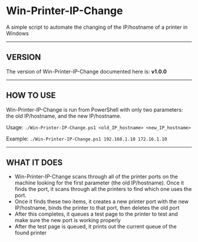 # Win-Printer-IP-Change
A simple script to automate the changing of the IP/hostname of a printer in Windows



-----------------------------------------
## VERSION
The version of Win-Printer-IP-Change documented here is: **v1.0.0**



-----------------------------------------
## HOW TO USE
Win-Printer-IP-Change is run from PowerShell with only two parameters: the old IP/hostname, and the new IP/hostname.

Usage: `./Win-Printer-IP-Change.ps1 <old_IP_hostname> <new_IP_hostname>`

Example: `./Win-Printer-IP-Change.ps1 192.168.1.10 172.16.1.10`



-----------------------------------------
## WHAT IT DOES
- Win-Printer-IP-Change scans through all of the printer ports on the machine looking for the first parameter (the old IP/hostname). Once it finds the port, it scans through all the printers to find which one uses the port.
- Once it finds these two items, it creates a new printer port with the new IP/hostname, binds the printer to that port, then deletes the old port
- After this completes, it queues a test page to the printer to test and make sure the new port is working properly
- After the test page is queued, it prints out the current queue of the found printer